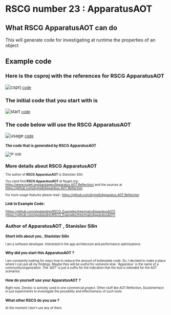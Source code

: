 
# RSCG number 23 : ApparatusAOT 


## What RSCG ApparatusAOT can do

This will generate code for investigating at runtime the properties of an object

## Example code 

### Here is the csproj with the references for RSCG ApparatusAOT

![csprj](http://ignatandrei.github.io/RSCG_Examples/images/ApparatusAOT/The.csproj.png)
<small>
[code](http://ignatandrei.github.io/RSCG_Examples/images/ApparatusAOT/The.csproj)
</small>


### The initial code that you start with is 


![start](http://ignatandrei.github.io/RSCG_Examples/images/ApparatusAOT/ExistingCode.cs.png)
<small>
[code](http://ignatandrei.github.io/RSCG_Examples/images/ApparatusAOT/ExistingCode.cs)
</small>

### The code below will use the RSCG ApparatusAOT 

![usage](http://ignatandrei.github.io/RSCG_Examples/images/ApparatusAOT/Usage.cs.png)
<small>
[code](http://ignatandrei.github.io/RSCG_Examples/images/ApparatusAOT/Usage.cs)
<small>


###  The code that is generated by RSCG ApparatusAOT

![gc](http://ignatandrei.github.io/RSCG_Examples/images/ApparatusAOT/GeneratedCode.cs.png)
<small>
[code](http://ignatandrei.github.io/RSCG_Examples/images/ApparatusAOT/GeneratedCode.cs)
</small>


## More details about RSCG ApparatusAOT

The author of **RSCG ApparatusAOT** is *Stanislav Silin*

You cand find **RSCG ApparatusAOT** at Nuget.org :    https://www.nuget.org/packages/Apparatus.AOT.Reflection/
and the sources at https://github.com/byme8/Apparatus.AOT.Reflection

For more usage features please read : https://github.com/byme8/Apparatus.AOT.Reflection 


### Link to Example Code: 

[https://github.com/ignatandrei/RSCG_Examples/tree/main/ApparatusAOT](https://github.com/ignatandrei/RSCG_Examples/tree/main/ApparatusAOT)



 
## Author of ApparatusAOT ,  Stanislav Silin

### Short info about you , Stanislav Silin

I am a software developer. Interested in the app architecture and performance optimizations

### Why did you start this ApparatusAOT ?

I am constantly looking for ways how to reduce the amount of boilerplate code. So, I decided to make a place where I can put all my findings. Maybe they will be useful for someone else.
 'Apparatus' is the name of a community/organization. The 'AOT' is just a suffix for the indication that the tool is intended for the AOT scenarios.

### How do yourself use your ApparatusAOT ?

Right now, ZeroIoc is actively used in one commercial project. Other stuff like AOT.Reflection, DuckInterface in just experiments to investigate the possibility and effectiveness of such tools.

### What other RSCG do you use ?

At the moment I don't use any of them.






